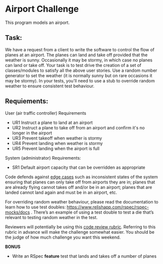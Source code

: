 Airport Challenge
=================
This program models an airport.  

Task:
-----
We have a request from a client to write the software to control the flow of planes at an airport. The planes can land and take off provided that the weather is sunny. Occasionally it may be stormy, in which case no planes can land or take off.  Your task is to test drive the creation of a set of classes/modules to satisfy all the above user stories. Use a random number generator to set the weather (it is normally sunny but on rare occasions it may be stormy). In your tests, you'll need to use a stub to override random weather to ensure consistent test behaviour.

Requiements: 
-----------
User (air traffic controller) Requirements
* UR1 Instruct a plane to land at an airport
* UR2 Instruct a plane to take off from an airport and confirm it's no longer in the airport
* UR3 Prevent takeoff when weather is stormy 
* UR4 Prevent landing when weather is stormy 
* UR5 Prevent landing when the airport is full 

System (administrator) Requirements:
* SR1 Default airport capacity that can be overridden as appropriate


Code defends against [edge cases](http://programmers.stackexchange.com/questions/125587/what-are-the-difference-between-an-edge-case-a-corner-case-a-base-case-and-a-b) such as inconsistent states of the system ensuring that planes can only take off from airports they are in; planes that are already flying cannot takes off and/or be in an airport; planes that are landed cannot land again and must be in an airport, etc.

For overriding random weather behaviour, please read the documentation to learn how to use test doubles: https://www.relishapp.com/rspec/rspec-mocks/docs . There’s an example of using a test double to test a die that’s relevant to testing random weather in the test.

Reviewers will potentially be using this [code review rubric](docs/review.md).  Referring to this rubric in advance will make the challenge somewhat easier.  You should be the judge of how much challenge you want this weekend.

**BONUS**

* Write an RSpec **feature** test that lands and takes off a number of planes
